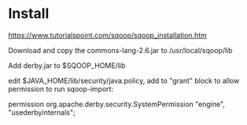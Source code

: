 # Install
https://www.tutorialspoint.com/sqoop/sqoop_installation.htm

Download and copy the commons-lang-2.6.jar to /usr/local/sqoop/lib

Add derby.jar to $SQOOP_HOME/lib

edit $JAVA_HOME/lib/security/java.policy, add to "grant" block to allow permission to run sqoop-import:

permission org.apache.derby.security.SystemPermission "engine", "usederbyinternals";
